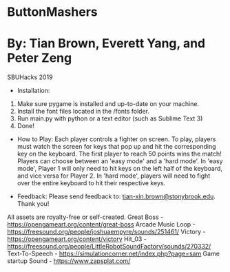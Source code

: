 # ButtonMashers
# By: Tian Brown, Everett Yang, and Peter Zeng
SBUHacks 2019

* Installation:
1) Make sure pygame is installed and up-to-date on your machine.
2) Install the font files located in the /fonts folder.
3) Run main.py with python or a text editor (such as Sublime Text 3)
4) Done!

* How to Play:
Each player controls a fighter on screen. To play, players must watch the screen for keys that pop up and hit the corresponding key on the keyboard.
The first player to reach 50 points wins the match!
Players can choose between an 'easy mode' and a 'hard mode'. In 'easy mode', Player 1 will only need to hit keys on the left half of the keyboard,
and vice versa for Player 2. In 'hard mode', players will need to fight over the entire keyboard to hit their respective keys.

* Feedback:
Please send feedback to: tian-xin.brown@stonybrook.edu.
Thank you!

All assets are royalty-free or self-created.
Great Boss - https://opengameart.org/content/great-boss
Arcade Music Loop - https://freesound.org/people/joshuaempyre/sounds/251461/
Victory - https://opengameart.org/content/victory
Hit_03 - https://freesound.org/people/LittleRobotSoundFactory/sounds/270332/
Text-To-Speech -  https://simulationcorner.net/index.php?page=sam
Game startup Sound - https://www.zapsplat.com/
